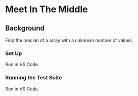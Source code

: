 # Meet In The Middle

## Background
Find the median of a array with a unknown number of values.

### Set Up
Run in VS Code.

### Running the Test Suite
Run in VS Code.

